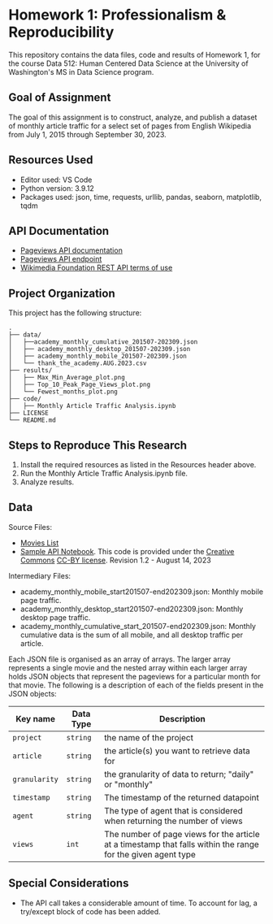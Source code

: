 # Homework 1: Professionalism & Reproducibility

This repository contains the data files, code and results of Homework 1, for the course Data 512: Human Centered Data Science at the University of Washington's MS in Data Science program. 

## Goal of Assignment

The goal of this assignment is to construct, analyze, and publish a dataset of monthly article traffic for a select set of pages from English Wikipedia from July 1, 2015 through September 30, 2023. 

## Resources Used
- Editor used: VS Code
- Python version: 3.9.12
- Packages used: json, time, requests, urllib, pandas, seaborn, matplotlib, tqdm

## API Documentation
- [Pageviews API documentation](https://wikitech.wikimedia.org/wiki/Analytics/AQS/Pageviews)
- [Pageviews API endpoint](https://wikimedia.org/api/rest_v1/#!/Pageviews_data/get_metrics_pageviews_aggregate_project_access_agent_granularity_start_end)
- [Wikimedia Foundation REST API terms of use](https://www.mediawiki.org/wiki/REST_API#Terms_and_conditions)


## Project Organization

This project has the following structure:

```
.
├── data/
│   ├──academy_monthly_cumulative_201507-202309.json
│   ├── academy_monthly_desktop_201507-202309.json
│   ├── academy_monthly_mobile_201507-202309.json
│   └── thank_the_academy.AUG.2023.csv
├── results/
│   ├── Max_Min_Average_plot.png
│   ├── Top_10_Peak_Page_Views_plot.png
│   └── Fewest_months_plot.png
├── code/
│   ├── Monthly Article Traffic Analysis.ipynb
├── LICENSE
└── README.md
```

## Steps to Reproduce This Research

1. Install the required resources as listed in the Resources header above. 
2. Run the Monthly Article Traffic Analysis.ipynb file.
3. Analyze results.

## Data 

Source Files:
- [Movies List](https://docs.google.com/spreadsheets/d/1A1h_7KAo7KXaVxdScJmIVPTvjb3IuY9oZhNV4ZHxrxw/edit?usp=sharing)
- [Sample API Notebook](https://drive.google.com/file/d/1XjFhd3eXx704tcdfQ4Q1OQn0LWKCRNJm/view?usp=sharing). This code is provided under the [Creative Commons](https://creativecommons.org) [CC-BY license](https://creativecommons.org/licenses/by/4.0/). Revision 1.2 - August 14, 2023

Intermediary Files:

- academy_monthly_mobile_start201507-end202309.json: Monthly mobile page traffic. 
- academy_monthly_desktop_start201507-end202309.json: Monthly desktop page traffic.
- academy_monthly_cumulative_start_201507-end202309.json: Monthly cumulative data is the sum of all mobile, and all desktop traffic per article.

Each JSON file is organised as an array of arrays. The larger array represents a single movie and the nested array within each larger array holds JSON objects that represent the pageviews for a particular month for that movie. The following is a description of each of the fields present in the JSON objects:

|Key name|Data Type|Description|
|---|---|---|
|`project`|`string`|the name of the project|
|`article`|`string`|the article(s) you want to retrieve data for|
|`granularity`|`string`|the granularity of data to return; "daily" or "monthly"|
|`timestamp`|`string`|The timestamp of the returned datapoint|
|`agent`|`string`|The type of agent that is considered when returning the number of views|
|`views`|`int`|The number of page views for the article at a timestamp that falls within the range for the given agent type|

## Special Considerations
- The API call takes a considerable amount of time. To account for lag, a try/except block of code has been added. 


